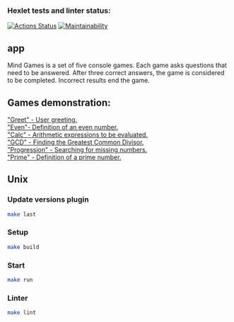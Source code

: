 ### Hexlet tests and linter status:
[![Actions Status](https://github.com/MrMikki-boop/java-project-61/workflows/hexlet-check/badge.svg)](https://github.com/MrMikki-boop/java-project-61/actions)
[![Maintainability](https://api.codeclimate.com/v1/badges/3cc1b86e97bf8784502c/maintainability)](https://codeclimate.com/github/MrMikki-boop/java-project-61/maintainability) <br>
## app

Mind Games is a set of five console games.
Each game asks questions that need to be answered.
After three correct answers, the game is considered to be completed.
Incorrect results end the game.

## Games demonstration:  <br>
["Greet" - User greeting.](https://asciinema.org/a/598239) <br>
["Even"- Definition of an even number.](https://asciinema.org/a/598226) <br>
["Calc" - Arithmetic expressions to be evaluated.](https://asciinema.org/a/598227) <br>
["GCD" - Finding the Greatest Common Divisor.](https://asciinema.org/a/598230) <br>
["Progression" - Searching for missing numbers.](https://asciinema.org/a/598235) <br>
["Prime" - Definition of a prime number.](https://asciinema.org/a/598237) <br>

## Unix

### Update versions plugin
```sh
make last
```

### Setup
```sh
make build
```

### Start
```sh
make run
```

### Linter
```sh
make lint
```
